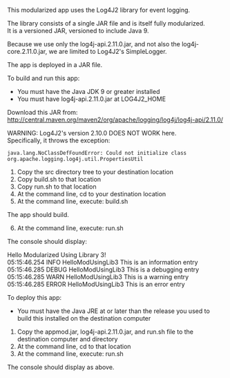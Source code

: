 This modularized app uses the Log4J2 library for event logging.

The library consists of a single JAR file and is itself fully modularized.  
It is a versioned JAR, versioned to include Java 9.

Because we use only the log4j-api.2.11.0.jar, and not also the log4j-core.2.11.0.jar, 
we are limited to Log4J2's SimpleLogger.

The app is deployed in a JAR file.  

To build and run this app:

- You must have the Java JDK 9 or greater installed
- You must have log4j-api.2.11.0.jar at LOG4J2_HOME

Download this JAR from:  
http://central.maven.org/maven2/org/apache/logging/log4j/log4j-api/2.11.0/  

WARNING: Log4J2's version 2.10.0 DOES NOT WORK here.  
Specifically, it throws the exception:
```
java.lang.NoClassDefFoundError: Could not initialize class org.apache.logging.log4j.util.PropertiesUtil
```
1. Copy the src directory tree to your destination location
2. Copy build.sh to that location
3. Copy run.sh to that location
4. At the command line, cd to your destination location
5. At the command line, execute: build.sh

The app should build.

6. At the command line, execute: run.sh

The console should display:

Hello Modularized Using Library 3!  
05:15:46.254 INFO HelloModUsingLib3 This is an information entry  
05:15:46.285 DEBUG HelloModUsingLib3 This is a debugging entry  
05:15:46.285 WARN HelloModUsingLib3 This is a warning entry  
05:15:46.285 ERROR HelloModUsingLib3 This is an error entry  

To deploy this app:

- You must have the Java JRE at or later than the release you used to build this installed on the destination computer
1. Copy the appmod.jar, log4j-api.2.11.0.jar, and run.sh file to the destination computer and directory
2. At the command line, cd to that location
3. At the command line, execute: run.sh

The console should display as above.


